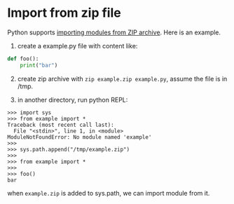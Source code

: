 # Import from zip file

Python supports [importing modules from ZIP archive](https://docs.python.org/2/library/zipimport.html). Here is an example.

1. create a example.py file with content like:

```python
def foo():
    print("bar")
```

2. create zip archive with `zip example.zip example.py`, assume the file is in /tmp.

3. in another directory, run python REPL:

```shell
>>> import sys
>>> from example import *
Traceback (most recent call last):
  File "<stdin>", line 1, in <module>
ModuleNotFoundError: No module named 'example'
>>>
>>> sys.path.append("/tmp/example.zip")
>>>
>>> from example import *
>>>
>>> foo()
bar
```

when `example.zip` is added to sys.path, we can import module from it.
